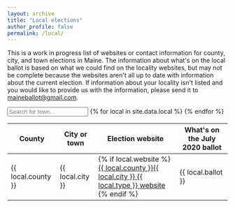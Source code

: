 ```yaml
---
layout: archive
title: "Local elections"
author_profile: false
permalink: /local/
---
```


This is a work in progress list of websites or contact information for county, city, and town elections in Maine. The information about what's on the local ballot is based on what we could find on the locality websites, but may not be complete because the websites aren't all up to date with information about the current election. If information about your locality isn't listed and you would like to provide us with the information, please send it to [maineballot@gmail.com](mailto:maineballot@gmail.com).

<input id="town-search" type="text" placeholder="Search for town..." />

<table>
    <thead>
        <tr>
        <th>County</th>
        <th>City or town</th>
        <th>Election website</th>
        <th>What's on the July 2020 ballot</th>
        </tr>
    </thead>
    <tbody>  
    {% for local in site.data.local %}
      <tr>
        <td>{{ local.county }}</td>
        <td>{{ local.city }}</td>
        <td>
          {% if local.website %}
              <a href="{{ local.website }}">
                  {{ local.county }}{{ local.city }} {{ local.type }} website
              </a>
          {% endif %}
        </td>
        <td>{{ local.ballot }}</td>
      </tr>
    {% endfor %}
    </tbody>
</table>
